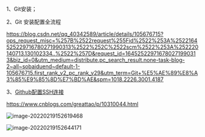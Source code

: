 1、Git安装；

2、Git 安装配置全流程

https://blog.csdn.net/qq_40342589/article/details/105676715?ops_request_misc=%257B%2522request%255Fid%2522%253A%2522164525229716780271990313%2522%252C%2522scm%2522%253A%252220140713.130102334..%2522%257D&request_id=164525229716780271990313&biz_id=0&utm_medium=distribute.pc_search_result.none-task-blog-2~all~sobaiduend~default-1-105676715.first_rank_v2_pc_rank_v29&utm_term=Git+%E5%AE%89%E8%A3%85%E9%85%8D%E7%BD%AE&spm=1018.2226.3001.4187

3、[Github配置SSH连接](https://www.cnblogs.com/greattao/p/10310044.html)

https://www.cnblogs.com/greattao/p/10310044.html

![image-20220219152619468](https://gitee.com/yueyazhui/images/raw/master/typora/202202191526103.png)

![image-20220219152644171](https://gitee.com/yueyazhui/images/raw/master/typora/202202191526427.png)

